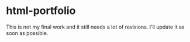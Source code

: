 # html-portfolio
This is not my final work and it still needs a lot of revisions. I'll update it as soon as possible.
